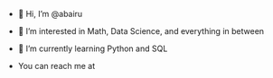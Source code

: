 - 👋 Hi, I’m @abairu
- 👀 I’m interested in Math, Data Science, and everything in between
- 🌱 I’m currently learning Python and SQL

- You can reach me at

